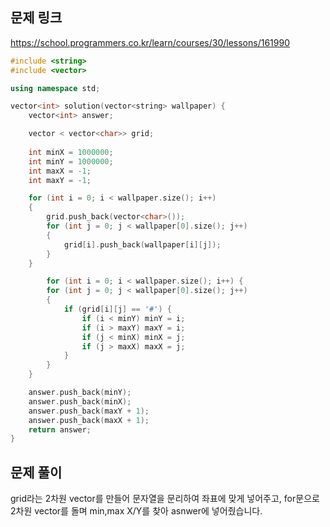 ## 문제 링크
https://school.programmers.co.kr/learn/courses/30/lessons/161990

```cpp
#include <string>
#include <vector>

using namespace std;

vector<int> solution(vector<string> wallpaper) {
	vector<int> answer;

	vector < vector<char>> grid;
	
	int minX = 1000000;
	int minY = 1000000;
	int maxX = -1;
	int maxY = -1;

	for (int i = 0; i < wallpaper.size(); i++)
	{
		grid.push_back(vector<char>());
		for (int j = 0; j < wallpaper[0].size(); j++)
		{
			grid[i].push_back(wallpaper[i][j]);
		}
	}

		for (int i = 0; i < wallpaper.size(); i++) {
		for (int j = 0; j < wallpaper[0].size(); j++)
		{
			if (grid[i][j] == '#') {
				if (i < minY) minY = i;
				if (i > maxY) maxY = i;
				if (j < minX) minX = j;
				if (j > maxX) maxX = j;
			}
		}
	}

	answer.push_back(minY);
	answer.push_back(minX);
	answer.push_back(maxY + 1);
	answer.push_back(maxX + 1);
	return answer;
}
```

## 문제 풀이
grid라는 2차원 vector를 만들어 문자열을 문리하여 좌표에 맞게 넣어주고,
for문으로 2차원 vector를 돌며 min,max X/Y를 찾아 asnwer에 넣어줬습니다.
